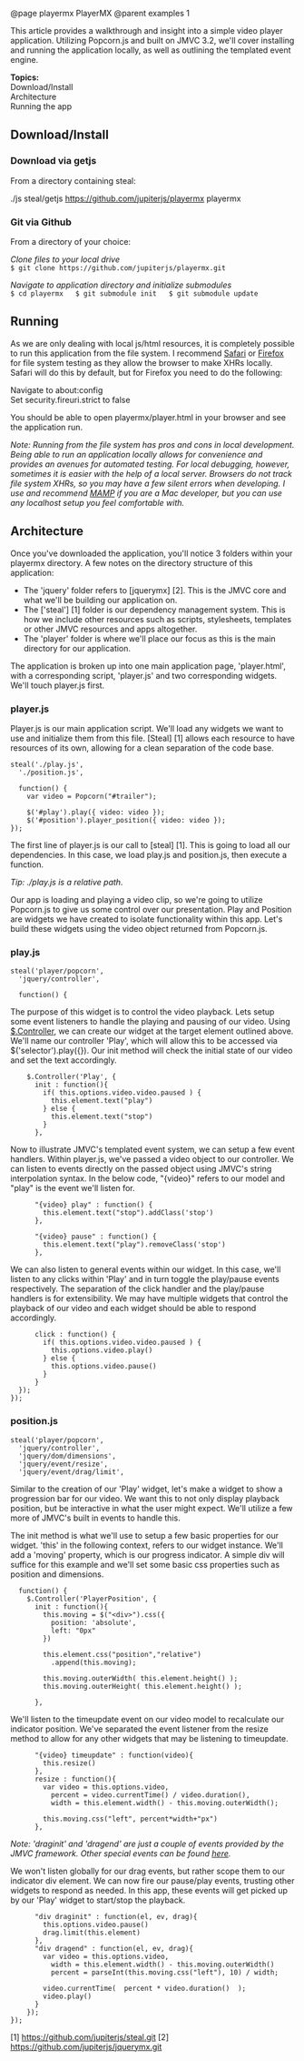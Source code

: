 @page playermx PlayerMX
@parent examples 1

This article provides a walkthrough and insight into a simple video player application. Utilizing Popcorn.js and built on JMVC 3.2, we'll cover installing and running the application locally, as well as outlining the templated event engine.  

__Topics:__  
Download/Install  
Architecture  
Running the app  

## Download/Install

### Download via getjs

From a directory containing steal:

./js steal/getjs https://github.com/jupiterjs/playermx playermx

### Git via Github

From a directory of your choice:

_Clone files to your local drive_  
`$ git clone https://github.com/jupiterjs/playermx.git`  

_Navigate to application directory and initialize submodules_  
`$ cd playermx  
$ git submodule init  
$ git submodule update  `

## Running

As we are only dealing with local js/html resources, it is completely possible to run this application from the file system. I recommend [Safari](http://www.apple.com/safari) or [Firefox](http://www.mozilla.org/firefox) for file system testing as they allow the browser to make XHRs locally. Safari will do this by default, but for Firefox you need to do the following:  

Navigate to about:config  
Set security.fireuri.strict to false  

You should be able to open playermx/player.html in your browser and see the application run.  

_Note: Running from the file system has pros and cons in local development. Being able to run an application locally allows for convenience and provides an avenues for automated testing. For local debugging, however, sometimes it is easier with the help of a local server. Browsers do not track file system XHRs, so you may have a few silent errors when developing. I use and recommend [MAMP](http://www.mamp.info) if you are a Mac developer, but you can use any localhost setup you feel comfortable with._

## Architecture

Once you've downloaded the application, you'll notice 3 folders within your playermx directory. A few notes on the directory structure of this application:

* The 'jquery' folder refers to [jquerymx] [2]. This is the JMVC core and what we'll be building our application on.
* The ['steal'] [1] folder is our dependency management system. This is how we include other resources such as scripts, stylesheets, templates or other JMVC resources and apps altogether.
* The 'player' folder is where we'll place our focus as this is the main directory for our application.  

The application is broken up into one main application page, 'player.html', with a corresponding script, 'player.js' and two corresponding widgets. We'll touch player.js first.  

### player.js

Player.js is our main application script. We'll load any widgets we want to use and initialize them from this file. [Steal] [1] allows each resource to have resources of its own, allowing for a clean separation of the code base.

    steal('./play.js',
      './position.js',

      function() {
        var video = Popcorn("#trailer");

        $('#play').play({ video: video });
        $('#position').player_position({ video: video });
    });

The first line of player.js is our call to [steal] [1]. This is going to load all our dependencies. In this case, we load play.js and position.js, then execute a function.  

_Tip: ./play.js is a relative path._  

Our app is loading and playing a video clip, so we're going to utilize Popcorn.js to give us some control over our presentation. Play and Position are widgets we have created to isolate functionality within this app. Let's build these widgets using the video object returned from Popcorn.js.  

### play.js

    steal('player/popcorn',
      'jquery/controller',

      function() {

The purpose of this widget is to control the video playback. Lets setup some event listeners to handle the playing and pausing of our video. Using [$.Controller](http://javascriptmvc.com/docs.html#&who=jQuery.Controller), we can create our widget at the target element outlined above. We'll name our controller 'Play', which will allow this to be accessed via $('selector').play({}). Our init method will check the initial state of our video and set the text accordingly.

        $.Controller('Play', {
          init : function(){
            if( this.options.video.video.paused ) {
              this.element.text("play")
            } else {
              this.element.text("stop")
            }
          },

Now to illustrate JMVC's templated event system, we can setup a few event handlers. Within player.js, we've passed a video object to our controller. We can listen to events directly on the passed object using JMVC's string interpolation syntax. In the below code, "{video}" refers to our model and "play" is the event we'll listen for.

          "{video} play" : function() {
            this.element.text("stop").addClass('stop')
          },

          "{video} pause" : function() {
            this.element.text("play").removeClass('stop')
          },

We can also listen to general events within our widget. In this case, we'll listen to any clicks within 'Play' and in turn toggle the play/pause events respectively. The separation of the click handler and the play/pause handlers is for extensibility. We may have multiple widgets that control the playback of our video and each widget should be able to respond accordingly.

          click : function() {
            if( this.options.video.video.paused ) {
              this.options.video.play()
            } else {
              this.options.video.pause()
            }
          }
      });
    });

### position.js

    steal('player/popcorn',
      'jquery/controller',
      'jquery/dom/dimensions',
      'jquery/event/resize',
      'jquery/event/drag/limit',

Similar to the creation of our 'Play' widget, let's make a widget to show a progression bar for our video. We want this to not only display playback position, but be interactive in what the user might expect. We'll utilize a few more of JMVC's built in events to handle this.  

The init method is what we'll use to setup a few basic properties for our widget. 'this' in the following context, refers to our widget instance. We'll add a 'moving' property, which is our progress indicator. A simple div will suffice for this example and we'll set some basic css properties such as position and dimensions.

      function() {
        $.Controller('PlayerPosition', {
          init : function(){
            this.moving = $("<div>").css({
              position: 'absolute',
              left: "0px"
            })

            this.element.css("position","relative")
              .append(this.moving);

            this.moving.outerWidth( this.element.height() );
            this.moving.outerHeight( this.element.height() );

          },

We'll listen to the timeupdate event on our video model to recalculate our indicator position. We've separated the event listener from the resize method to allow for any other widgets that may be listening to timeupdate.

          "{video} timeupdate" : function(video){
            this.resize()
          },
          resize : function(){
            var video = this.options.video,
              percent = video.currentTime() / video.duration(),
              width = this.element.width() - this.moving.outerWidth();

            this.moving.css("left", percent*width+"px")
          },

_Note: 'draginit' and 'dragend' are just a couple of events provided by the JMVC framework. Other special events can be found [here](http://javascriptmvc.com/docs.html#&who=jQuery.event.special)._  

We won't listen globally for our drag events, but rather scope them to our indicator div element. We can now fire our pause/play events, trusting other widgets to respond as needed. In this app, these events will get picked up by our 'Play' widget to start/stop the playback.

          "div draginit" : function(el, ev, drag){
            this.options.video.pause()
            drag.limit(this.element)
          },
          "div dragend" : function(el, ev, drag){
            var video = this.options.video,
              width = this.element.width() - this.moving.outerWidth()
              percent = parseInt(this.moving.css("left"), 10) / width;

            video.currentTime(  percent * video.duration()  );
            video.play()
          }
        });
    });

[1] https://github.com/jupiterjs/steal.git
[2] https://github.com/jupiterjs/jquerymx.git